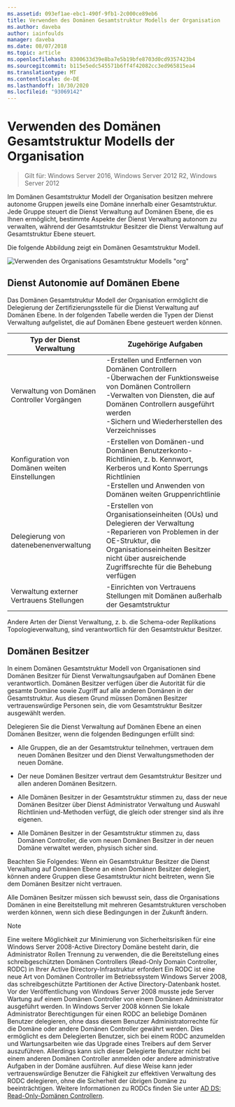 ```yaml
---
ms.assetid: 093ef1ae-ebc1-490f-9fb1-2c000ce89eb6
title: Verwenden des Domänen Gesamtstruktur Modells der Organisation
ms.author: daveba
author: iainfoulds
manager: daveba
ms.date: 08/07/2018
ms.topic: article
ms.openlocfilehash: 8300633d39e8ba7e5b19bfe8703d0cd9357423b4
ms.sourcegitcommit: b115e5edc545571b6ff4f42082cc3ed965815ea4
ms.translationtype: MT
ms.contentlocale: de-DE
ms.lasthandoff: 10/30/2020
ms.locfileid: "93069142"
---
```

# <a name="using-the-organizational-domain-forest-model"></a>Verwenden des Domänen Gesamtstruktur Modells der Organisation

> Gilt für: Windows Server 2016, Windows Server 2012 R2, Windows Server 2012

Im Domänen Gesamtstruktur Modell der Organisation besitzen mehrere autonome Gruppen jeweils eine Domäne innerhalb einer Gesamtstruktur. Jede Gruppe steuert die Dienst Verwaltung auf Domänen Ebene, die es Ihnen ermöglicht, bestimmte Aspekte der Dienst Verwaltung autonom zu verwalten, während der Gesamtstruktur Besitzer die Dienst Verwaltung auf Gesamtstruktur Ebene steuert.

Die folgende Abbildung zeigt ein Domänen Gesamtstruktur Modell.

![Verwenden des Organisations Gesamtstruktur Modells "org"](../../media/Using-the-Organizational-Domain-Forest-Model/c50a3c6a-b0e4-43ec-ad62-f05d05f0bbd2.gif)

## <a name="domain-level-service-autonomy"></a>Dienst Autonomie auf Domänen Ebene

Das Domänen Gesamtstruktur Modell der Organisation ermöglicht die Delegierung der Zertifizierungsstelle für die Dienst Verwaltung auf Domänen Ebene. In der folgenden Tabelle werden die Typen der Dienst Verwaltung aufgelistet, die auf Domänen Ebene gesteuert werden können.

| Typ der Dienst Verwaltung | Zugehörige Aufgaben |
| -------------------------- |----------------- |
| Verwaltung von Domänen Controller Vorgängen    | -Erstellen und Entfernen von Domänen Controllern<br />-Überwachen der Funktionsweise von Domänen Controllern<br />-Verwalten von Diensten, die auf Domänen Controllern ausgeführt werden<br />-Sichern und Wiederherstellen des Verzeichnisses |
| Konfiguration von Domänen weiten Einstellungen         | -Erstellen von Domänen-und Domänen Benutzerkonto-Richtlinien, z. b. Kennwort, Kerberos und Konto Sperrungs Richtlinien<br />-Erstellen und Anwenden von Domänen weiten Gruppenrichtlinie |
| Delegierung von datenebenenverwaltung       | -Erstellen von Organisationseinheiten (OUs) und Delegieren der Verwaltung<br />-Reparieren von Problemen in der OE-Struktur, die Organisationseinheiten Besitzer nicht über ausreichende Zugriffsrechte für die Behebung verfügen |
| Verwaltung externer Vertrauens Stellungen | -Einrichten von Vertrauens Stellungen mit Domänen außerhalb der Gesamtstruktur |

Andere Arten der Dienst Verwaltung, z. b. die Schema-oder Replikations Topologieverwaltung, sind verantwortlich für den Gesamtstruktur Besitzer.

## <a name="domain-owner"></a>Domänen Besitzer

In einem Domänen Gesamtstruktur Modell von Organisationen sind Domänen Besitzer für Dienst Verwaltungsaufgaben auf Domänen Ebene verantwortlich. Domänen Besitzer verfügen über die Autorität für die gesamte Domäne sowie Zugriff auf alle anderen Domänen in der Gesamtstruktur. Aus diesem Grund müssen Domänen Besitzer vertrauenswürdige Personen sein, die vom Gesamtstruktur Besitzer ausgewählt werden.

Delegieren Sie die Dienst Verwaltung auf Domänen Ebene an einen Domänen Besitzer, wenn die folgenden Bedingungen erfüllt sind:

- Alle Gruppen, die an der Gesamtstruktur teilnehmen, vertrauen dem neuen Domänen Besitzer und den Dienst Verwaltungsmethoden der neuen Domäne.

- Der neue Domänen Besitzer vertraut dem Gesamtstruktur Besitzer und allen anderen Domänen Besitzern.

- Alle Domänen Besitzer in der Gesamtstruktur stimmen zu, dass der neue Domänen Besitzer über Dienst Administrator Verwaltung und Auswahl Richtlinien und-Methoden verfügt, die gleich oder strenger sind als ihre eigenen.

- Alle Domänen Besitzer in der Gesamtstruktur stimmen zu, dass Domänen Controller, die vom neuen Domänen Besitzer in der neuen Domäne verwaltet werden, physisch sicher sind.

Beachten Sie Folgendes: Wenn ein Gesamtstruktur Besitzer die Dienst Verwaltung auf Domänen Ebene an einen Domänen Besitzer delegiert, können andere Gruppen diese Gesamtstruktur nicht beitreten, wenn Sie dem Domänen Besitzer nicht vertrauen.

Alle Domänen Besitzer müssen sich bewusst sein, dass die Organisations Domänen in eine Bereitstellung mit mehreren Gesamtstrukturen verschoben werden können, wenn sich diese Bedingungen in der Zukunft ändern.

> [!NOTE]
> Eine weitere Möglichkeit zur Minimierung von Sicherheitsrisiken für eine Windows Server 2008-Active Directory Domäne besteht darin, die Administrator Rollen Trennung zu verwenden, die die Bereitstellung eines schreibgeschützten Domänen Controllers (Read-Only Domain Controller, RODC) in Ihrer Active Directory-Infrastruktur erfordert Ein RODC ist eine neue Art von Domänen Controller im Betriebssystem Windows Server 2008, das schreibgeschützte Partitionen der Active Directory-Datenbank hostet. Vor der Veröffentlichung von Windows Server 2008 musste jede Server Wartung auf einem Domänen Controller von einem Domänen Administrator ausgeführt werden. In Windows Server 2008 können Sie lokale Administrator Berechtigungen für einen RODC an beliebige Domänen Benutzer delegieren, ohne dass diesem Benutzer Administratorrechte für die Domäne oder andere Domänen Controller gewährt werden. Dies ermöglicht es dem Delegierten Benutzer, sich bei einem RODC anzumelden und Wartungsarbeiten wie das Upgrade eines Treibers auf dem Server auszuführen. Allerdings kann sich dieser Delegierte Benutzer nicht bei einem anderen Domänen Controller anmelden oder andere administrative Aufgaben in der Domäne ausführen. Auf diese Weise kann jeder vertrauenswürdige Benutzer die Fähigkeit zur effektiven Verwaltung des RODC delegieren, ohne die Sicherheit der übrigen Domäne zu beeinträchtigen. Weitere Informationen zu RODCs finden Sie unter [AD DS: Read-Only-Domänen Controllern](/previous-versions/windows/it-pro/windows-server-2008-r2-and-2008/cc732801(v=ws.10)).

